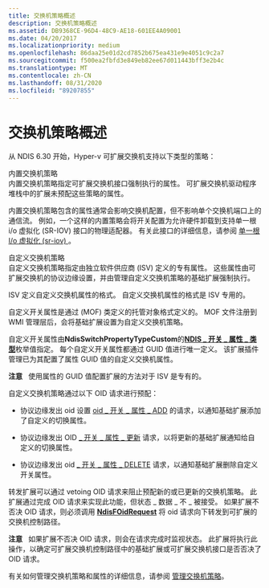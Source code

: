 ```yaml
---
title: 交换机策略概述
description: 交换机策略概述
ms.assetid: DB9368CE-96D4-48C9-AE18-601EE4A09001
ms.date: 04/20/2017
ms.localizationpriority: medium
ms.openlocfilehash: 86daa25e01d2cd7852b675ea431e9e4051c9c2a7
ms.sourcegitcommit: f500ea2fbfd3e849eb82ee67d011443bff3e2b4c
ms.translationtype: MT
ms.contentlocale: zh-CN
ms.lasthandoff: 08/31/2020
ms.locfileid: "89207855"
---
```

# <a name="overview-of-switch-policies"></a>交换机策略概述


从 NDIS 6.30 开始，Hyper-v 可扩展交换机支持以下类型的策略：

<a href="" id="built-in-switch-policies"></a>内置交换机策略  
内置交换机策略指定可扩展交换机接口强制执行的属性。 可扩展交换机驱动程序堆栈中的扩展未预配这些策略的属性。

内置交换机策略包含的属性通常会影响交换机配置，但不影响单个交换机端口上的通信流。 例如，一个这样的内置策略会将开关配置为允许硬件卸载到支持单一根 i/o 虚拟化 (SR-IOV) 接口的物理适配器。 有关此接口的详细信息，请参阅 [单一根 I/o 虚拟化 (sr-iov) ](overview-of-single-root-i-o-virtualization--sr-iov-.md)。

<a href="" id="custom-switch-policies"></a>自定义交换机策略  
自定义交换机策略指定由独立软件供应商 (ISV) 定义的专有属性。 这些属性由可扩展交换机的协议边缘设置，并由管理自定义交换机策略的基础扩展强制执行。

ISV 定义自定义交换机属性的格式。 自定义交换机属性的格式是 ISV 专用的。

自定义开关属性是通过 (MOF) 类定义的托管对象格式定义的。 MOF 文件注册到 WMI 管理层后，会将基础扩展设置为自定义交换机策略。

自定义开关属性由**NdisSwitchPropertyTypeCustom**的[**NDIS \_ 开关 \_ 属性 \_ 类型**](/windows-hardware/drivers/ddi/ntddndis/ne-ntddndis-_ndis_switch_property_type)枚举值指定。 每个自定义开关属性都通过 GUID 值进行唯一定义。 该扩展插件管理已为其配置了属性 GUID 值的自定义交换机属性。

**注意**   使用属性的 GUID 值配置扩展的方法对于 ISV 是专有的。

 

自定义交换机策略通过以下 OID 请求进行预配：

-   协议边缘发出 oid 设置 [oid \_ 开关 \_ 属性 \_ ADD](./oid-switch-property-add.md) 的请求，以通知基础扩展添加了自定义的切换属性。

-   协议边缘发出 OID [ \_ 开关 \_ 属性 \_ 更新](./oid-switch-property-update.md) 请求，以将更新的基础扩展通知给自定义的切换属性。

-   协议边缘发出 oid [ \_ 开关 \_ 属性 \_ DELETE](./oid-switch-property-delete.md) 请求，以通知基础扩展删除自定义开关属性。

转发扩展可以通过 vetoing OID 请求来阻止预配新的或已更新的交换机策略。 此扩展通过完成 OID 请求来实现此功能，但状态 \_ 数据 \_ 不 \_ 被接受。 如果扩展不否决 OID 请求，则必须调用 [**NdisFOidRequest**](/windows-hardware/drivers/ddi/ndis/nf-ndis-ndisfoidrequest) 将 oid 请求向下转发到可扩展的交换机控制路径。

**注意**   如果扩展不否决 OID 请求，则会在请求完成时监视状态。 此扩展将执行此操作，以确定可扩展交换机控制路径中的基础扩展或可扩展交换机接口是否否决了 OID 请求。

 

有关如何管理交换机策略和属性的详细信息，请参阅 [管理交换机策略](managing-switch-policies.md)。

 


